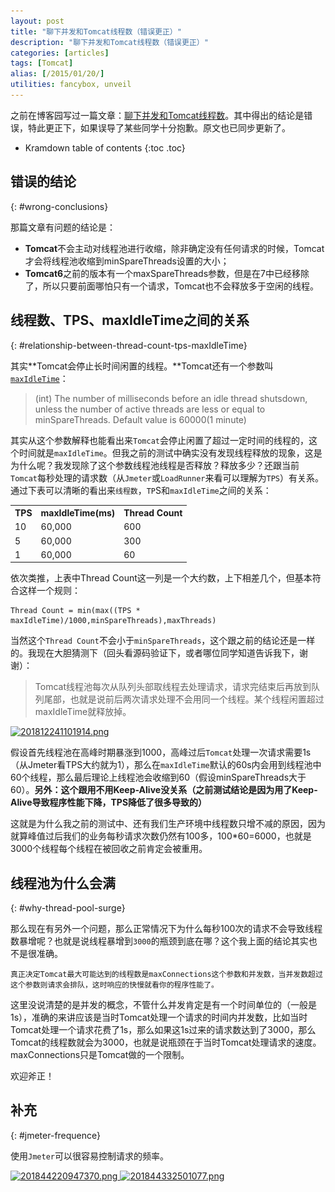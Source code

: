 ```yaml
---
layout: post
title: "聊下并发和Tomcat线程数（错误更正）"
description: "聊下并发和Tomcat线程数（错误更正）"
categories: [articles]
tags: [Tomcat]
alias: [/2015/01/20/]
utilities: fancybox, unveil
---
```


之前在博客园写过一篇文章：[聊下并发和Tomcat线程数][1]。其中得出的结论是错误，特此更正下，如果误导了某些同学十分抱歉。原文也已同步更新了。

* Kramdown table of contents
{:toc .toc}

## 错误的结论
{: #wrong-conclusions}

那篇文章有问题的结论是：

- **Tomcat**不会主动对线程池进行收缩，除非确定没有任何请求的时候，Tomcat才会将线程池收缩到minSpareThreads设置的大小；
- **Tomcat6**之前的版本有一个maxSpareThreads参数，但是在7中已经移除了，所以只要前面哪怕只有一个请求，Tomcat也不会释放多于空闲的线程。


## 线程数、TPS、maxIdleTime之间的关系
{: #relationship-between-thread-count-tps-maxIdleTime}

其实**Tomcat会停止长时间闲置的线程。**Tomcat还有一个参数叫[`maxIdleTime`][2]：

> (int) The number of milliseconds before an idle thread shutsdown, unless the number of active threads are less or equal to minSpareThreads. Default value is 60000(1 minute)

其实从这个参数解释也能看出来`Tomcat`会停止闲置了超过一定时间的线程的，这个时间就是`maxIdleTime`。但我之前的测试中确实没有发现线程释放的现象，这是为什么呢？我发现除了这个参数线程池线程是否释放？释放多少？还跟当前`Tomcat`每秒处理的请求数（从`Jmeter`或`LoadRunner`来看可以理解为`TPS`）有关系。通过下表可以清晰的看出来`线程数`，`TP`S和`maxIdleTime`之间的关系：

<div class="data-table">
<table>
	<tr>
		<th>TPS</th>
		<th>maxIdleTime(ms)</th>
		<th>Thread Count</th>
	</tr>
	<tr>
		<td>10</td>
		<td>60,000</td>
		<td>600</td>
	</tr>
	<tr>
		<td>5</td>
		<td>60,000</td>
		<td>300</td>
	</tr>
	<tr>
		<td>1</td>
		<td>60,000</td>
		<td>60</td>
	</tr>
</table>
</div>

依次类推，上表中Thread Count这一列是一个大约数，上下相差几个，但基本符合这样一个规则：

	Thread Count = min(max((TPS * maxIdleTime)/1000,minSpareThreads),maxThreads)

当然这个`Thread Count`不会小于`minSpareThreads`，这个跟之前的结论还是一样的。我现在大胆猜测下（回头看源码验证下，或者哪位同学知道告诉我下，谢谢）：

> Tomcat线程池每次从队列头部取线程去处理请求，请求完结束后再放到队列尾部，也就是说前后两次请求处理不会用同一个线程。某个线程闲置超过maxIdleTime就释放掉。

<a class="post-image" href="/assets/images/posts/201812241101914.png">
<img itemprop="image" data-src="/assets/images/posts/201812241101914.png" src="/assets/js/unveil/loader.gif" alt="201812241101914.png" />
</a>

假设首先线程池在高峰时期暴涨到1000，高峰过后`Tomcat`处理一次请求需要1s（从Jmeter看TPS大约就为1），那么在`maxIdleTime`默认的60s内会用到线程池中60个线程，那么最后理论上线程池会收缩到60（假设minSpareThreads大于60）。**另外：这个跟用不用Keep-Alive没关系（之前测试结论是因为用了Keep-Alive导致程序性能下降，TPS降低了很多导致的）**

这就是为什么我之前的测试中、还有我们生产环境中线程数只增不减的原因，因为就算峰值过后我们的业务每秒请求次数仍然有100多，100*60=6000，也就是3000个线程每个线程在被回收之前肯定会被重用。

## 线程池为什么会满
{: #why-thread-pool-surge}

那么现在有另外一个问题，那么正常情况下为什么每秒100次的请求不会导致线程数暴增呢？也就是说线程暴增到`3000`的瓶颈到底在哪？这个我上面的结论其实也不是很准确。

	真正决定Tomcat最大可能达到的线程数是maxConnections这个参数和并发数，当并发数超过这个参数则请求会排队，这时响应的快慢就看你的程序性能了。

这里没说清楚的是并发的概念，不管什么并发肯定是有一个时间单位的（一般是1s），准确的来讲应该是当时Tomcat处理一个请求的时间内并发数，比如当时Tomcat处理一个请求花费了1s，那么如果这1s过来的请求数达到了3000，那么Tomcat的线程数就会为3000，也就是说瓶颈在于当时Tomcat处理请求的速度。maxConnections只是Tomcat做的一个限制。

欢迎斧正！

## 补充
{: #jmeter-frequence}


使用`Jmeter`可以很容易控制请求的频率。

<a class="post-image" href="/assets/images/posts/201844220947370.png">
<img itemprop="image" data-src="/assets/images/posts/201844220947370.png" src="/assets/js/unveil/loader.gif" alt="201844220947370.png" />
</a>

<a class="post-image" href="/assets/images/posts/201844332501077.png">
<img itemprop="image" data-src="/assets/images/posts/201844332501077.png" src="/assets/js/unveil/loader.gif" alt="201844332501077.png" />
</a>





 [1]: http://www.cnblogs.com/zhanjindong/p/concurrent-and-tomcat-threads-updated.html
 [2]: http://tomcat.apache.org/tomcat-7.0-doc/config/executor.html

